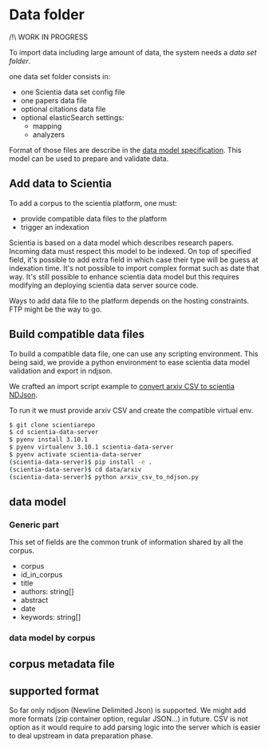 # Data folder

/!\ WORK IN PROGRESS

To import data including large amount of data, the system needs a _data set folder_.

one data set folder consists in:

- one Scientia data set config file
- one papers data file
- optional citations data file
- optional elasticSearch settings:
  - mapping
  - analyzers

Format of those files are describe in the [data model specification](../api/model.py).
This model can be used to prepare and validate data.

## Add data to Scientia

To add a corpus to the scientia platform, one must:

- provide compatible data files to the platform
- trigger an indexation

Scientia is based on a data model which describes research papers.
Incoming data must respect this model to be indexed.
On top of specified field, it's possible to add extra field in which case their type will be guess at indexation time. It's not possible to import complex format such as date that way.
It's still possible to enhance scientia data model but this requires modifying an deploying scientia data server source code.

Ways to add data file to the platform depends on the hosting constraints. FTP might be the way to go.

## Build compatible data files

To build a compatible data file, one can use any scripting environment.
This being said, we provide a python environment to ease scientia data model validation and export in ndjson.

We crafted an import script example to [convert arxiv CSV to scientia NDJson](./arxiv_csv_to_ndjson.py).

To run it we must provide arxiv CSV and create the compatible virtual env.

```bash
$ git clone scientiarepo
$ cd scientia-data-server
$ pyenv install 3.10.1
$ pyenv virtualenv 3.10.1 scientia-data-server
$ pyenv activate scientia-data-server
(scientia-data-server)$ pip install -e .
(scientia-data-server)$ cd data/arxiv
(scientia-data-server)$ python arxiv_csv_to_ndjson.py
```

## data model

### Generic part

This set of fields are the common trunk of information shared by all the corpus.

- corpus
- id_in_corpus
- title
- authors: string[]
- abstract
- date
- keywords: string[]

### data model by corpus

## corpus metadata file

## supported format

So far only ndjson (Newline Delimited Json) is supported.
We might add more formats (zip container option, regular JSON...) in future.
CSV is not option as it would require to add parsing logic into the server which is easier to deal upstream in data preparation phase.
